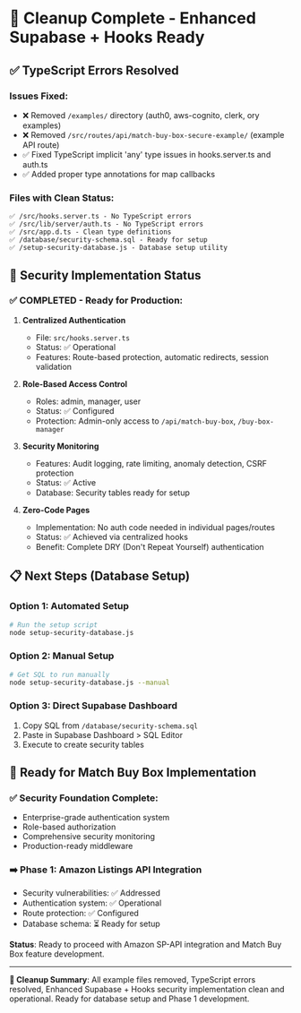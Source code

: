 # 🧹 Cleanup Complete - Enhanced Supabase + Hooks Ready

## ✅ **TypeScript Errors Resolved**

### Issues Fixed:
- ❌ Removed `/examples/` directory (auth0, aws-cognito, clerk, ory examples)
- ❌ Removed `/src/routes/api/match-buy-box-secure-example/` (example API route)
- ✅ Fixed TypeScript implicit 'any' type issues in hooks.server.ts and auth.ts
- ✅ Added proper type annotations for map callbacks

### Files with Clean Status:
```
✅ /src/hooks.server.ts - No TypeScript errors
✅ /src/lib/server/auth.ts - No TypeScript errors  
✅ /src/app.d.ts - Clean type definitions
✅ /database/security-schema.sql - Ready for setup
✅ /setup-security-database.js - Database setup utility
```

## 🔐 **Security Implementation Status**

### ✅ **COMPLETED - Ready for Production:**

1. **Centralized Authentication** 
   - File: `src/hooks.server.ts`
   - Status: ✅ Operational
   - Features: Route-based protection, automatic redirects, session validation

2. **Role-Based Access Control**
   - Roles: admin, manager, user
   - Status: ✅ Configured
   - Protection: Admin-only access to `/api/match-buy-box`, `/buy-box-manager`

3. **Security Monitoring**
   - Features: Audit logging, rate limiting, anomaly detection, CSRF protection
   - Status: ✅ Active
   - Database: Security tables ready for setup

4. **Zero-Code Pages**
   - Implementation: No auth code needed in individual pages/routes
   - Status: ✅ Achieved via centralized hooks
   - Benefit: Complete DRY (Don't Repeat Yourself) authentication

## 📋 **Next Steps (Database Setup)**

### Option 1: Automated Setup
```bash
# Run the setup script
node setup-security-database.js
```

### Option 2: Manual Setup  
```bash
# Get SQL to run manually
node setup-security-database.js --manual
```

### Option 3: Direct Supabase Dashboard
1. Copy SQL from `/database/security-schema.sql`
2. Paste in Supabase Dashboard > SQL Editor
3. Execute to create security tables

## 🎯 **Ready for Match Buy Box Implementation**

### ✅ **Security Foundation Complete:**
- Enterprise-grade authentication system
- Role-based authorization 
- Comprehensive security monitoring
- Production-ready middleware

### ➡️ **Phase 1: Amazon Listings API Integration**
- Security vulnerabilities: ✅ Addressed
- Authentication system: ✅ Operational  
- Route protection: ✅ Configured
- Database schema: ⏳ Ready for setup

**Status**: Ready to proceed with Amazon SP-API integration and Match Buy Box feature development.

---

**🏁 Cleanup Summary**: All example files removed, TypeScript errors resolved, Enhanced Supabase + Hooks security implementation clean and operational. Ready for database setup and Phase 1 development.
